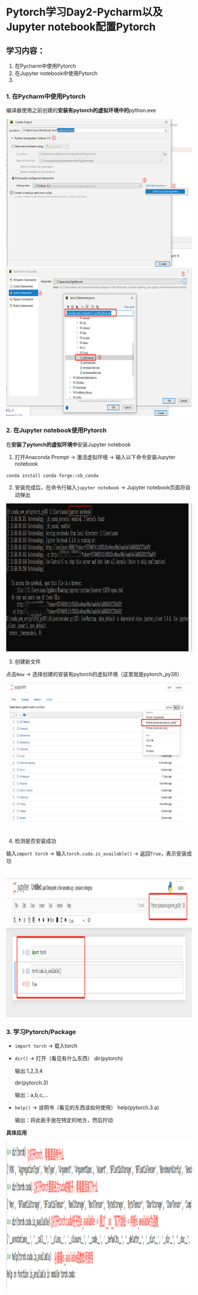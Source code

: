 # Pytorch学习Day2-Pycharm以及Jupyter notebook配置Pytorch

## 学习内容：

1. 在Pycharm中使用Pytorch
2. 在Jupyter notebook中使用Pytorch
3. 

### 1. 在Pycharm中使用Pytorch

编译器使用之前创建的**安装有pytorch的虚拟环境中的**python.exe

<img src="./pic/Day2-1-1.png" height="400px" width="600px"/>

<img src="./pic/Day2-1-2.png" height="400px" width="600px"/>


### 2. 在Jupyter notebook使用Pytorch

在**安装了pytorch的虚拟环境中**安装Jupyter notebook

1. 打开Anaconda Prompt -> 激活虚拟环境 -> 输入以下命令安装Jupyter notebook

`conda install conda-forge::nb_conda`

2. 安装完成后，在命令行输入`jupyter notebook` -> Jupyter notebook页面将自动弹出

<img src="./pic/Day2-2-1.png" height="400px" width="600px"/>


3. 创建新文件

点击`New` -> 选择创建的安装有pytorch的虚拟环境（这里就是pytorch_py38）

<img src="./pic/Day2-2-2.png" height="400px" width="600px"/>

4. 检测是否安装成功

输入`import torch` -> 输入`torch.cuda.is_available()` -> 返回`True`，表示安装成功

<img src="./pic/Day2-2-3.png" height="400px" width="600px"/>

### 3. 学习Pytorch/Package

- `import torch` -> 载入torch

- `dir()` -> 打开（看见有什么东西）
    dir(pytorch)
    
    输出:1,2,3,4

    dir(pytorch.3)

    输出：a,b,c,...

- `help()` -> 说明书（看见的东西该如何使用）
    help(pytorch.3.a)

    输出：将此扳手放在特定的地方，然后拧动

**具体应用**

<img src="./pic/Day2-3-1.png" height="400px" width="600px"/>

